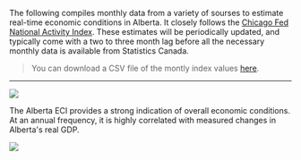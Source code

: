 The following compiles monthly data from a variety of sourses to estimate real-time economic conditions in Alberta. It closely follows the [Chicago Fed National Activity Index](https://www.chicagofed.org/publications/cfnai/index). These estimates will be periodically updated, and typically come with a two to three month lag before all the necessary monthly data is available from Statistics Canada. 

> You can download a CSV file of the montly index values [here](https://github.com/trevortombe/alberta_eci/raw/master/ECI_Index_Data.csv). 

---

![](https://raw.githubusercontent.com/trevortombe/alberta_eci/master/plot.png)

The Alberta ECI provides a strong indication of overall economic conditions. At an annual frequency, it is highly correlated with measured changes in Alberta's real GDP.

![](https://raw.githubusercontent.com/trevortombe/alberta_eci/master/GDPplot.png)
